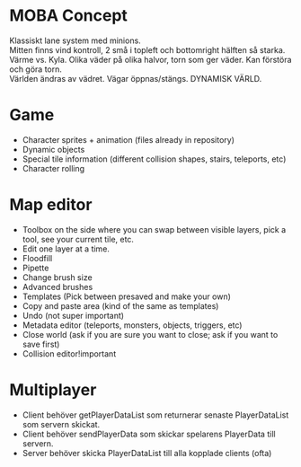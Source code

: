 # MOBA Concept

Klassiskt lane system med minions.  
Mitten finns vind kontroll, 2 små i topleft och bottomright hälften så starka.  
Värme vs. Kyla. Olika väder på olika halvor, torn som ger väder. Kan förstöra och göra torn.  
Världen ändras av vädret. Vägar öppnas/stängs. DYNAMISK VÄRLD.  

# Game

+ Character sprites + animation (files already in repository)
+ Dynamic objects
+ Special tile information (different collision shapes, stairs, teleports, etc)
+ Character rolling

# Map editor

+ Toolbox on the side where you can swap between visible layers, pick a tool, see your current tile, etc.
+ Edit one layer at a time.
+ Floodfill
+ Pipette
+ Change brush size
+ Advanced brushes
+ Templates (Pick between presaved and make your own)
+ Copy and paste area (kind of the same as templates)
+ Undo (not super important)
+ Metadata editor (teleports, monsters, objects, triggers, etc)
+ Close world (ask if you are sure you want to close; ask if you want to save first)
+ Collision editor!important

# Multiplayer

+ Client behöver getPlayerDataList som returnerar senaste PlayerDataList som servern skickat.
+ Client behöver sendPlayerData som skickar spelarens PlayerData till servern.
+ Server behöver skicka PlayerDataList till alla kopplade clients (ofta)